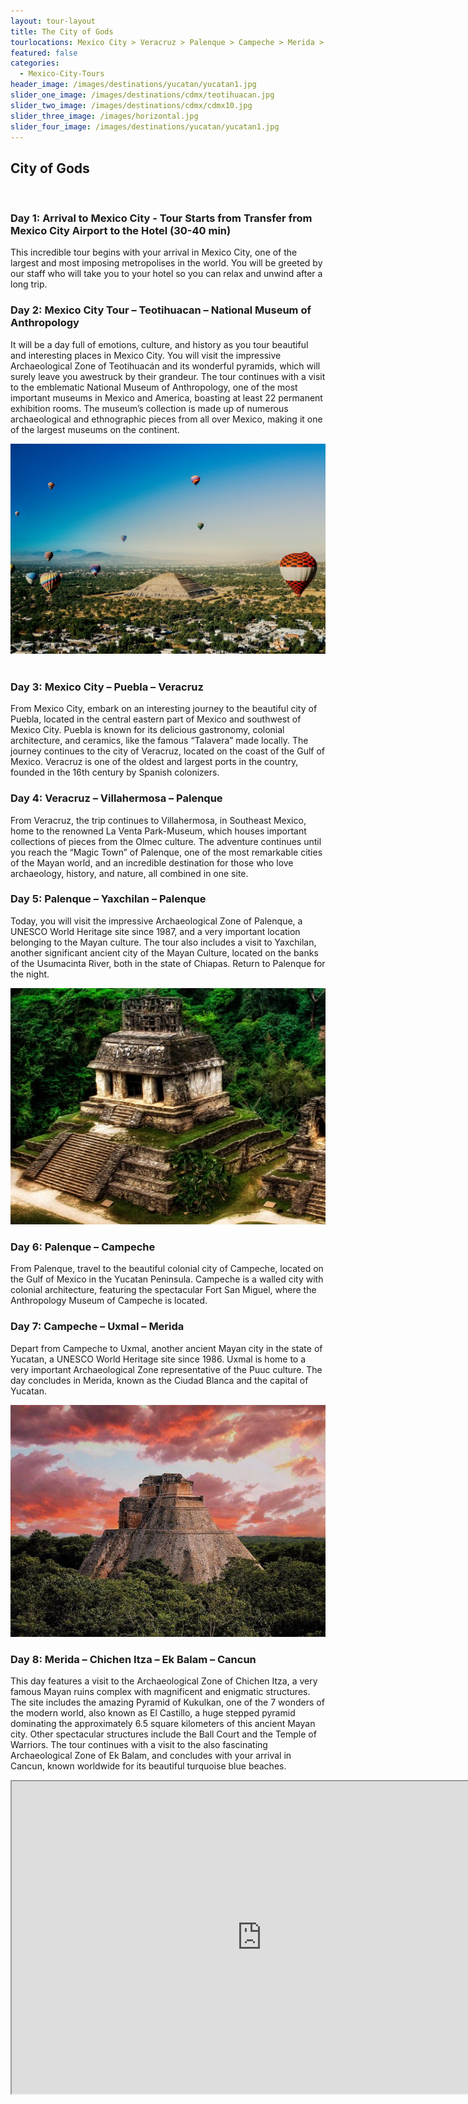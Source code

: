 ```yaml
---
layout: tour-layout
title: The City of Gods
tourlocations: Mexico City > Veracruz > Palenque > Campeche > Merida > Cancun
featured: false
categories:
  - Mexico-City-Tours
header_image: /images/destinations/yucatan/yucatan1.jpg
slider_one_image: /images/destinations/cdmx/teotihuacan.jpg
slider_two_image: /images/destinations/cdmx/cdmx10.jpg
slider_three_image: /images/horizontal.jpg
slider_four_image: /images/destinations/yucatan/yucatan1.jpg
---
```

## City of Gods

&nbsp;

### Day 1: Arrival to Mexico City - Tour Starts from Transfer from Mexico City Airport to the Hotel (30-40 min)

This incredible tour begins with your arrival in Mexico City, one of the largest and most imposing metropolises in the world. You will be greeted by our staff who will take you to your hotel so you can relax and unwind after a long trip.

### Day 2: Mexico City Tour – Teotihuacan – National Museum of Anthropology

It will be a day full of emotions, culture, and history as you tour beautiful and interesting places in Mexico City. You will visit the impressive Archaeological Zone of Teotihuacán and its wonderful pyramids, which will surely leave you awestruck by their grandeur. The tour continues with a visit to the emblematic National Museum of Anthropology, one of the most important museums in Mexico and America, boasting at least 22 permanent exhibition rooms. The museum’s collection is made up of numerous archaeological and ethnographic pieces from all over Mexico, making it one of the largest museums on the continent.

![](/images/destinations/cdmx/teotihuacan.jpg)&nbsp;

### Day 3: Mexico City – Puebla – Veracruz

From Mexico City, embark on an interesting journey to the beautiful city of Puebla, located in the central eastern part of Mexico and southwest of Mexico City. Puebla is known for its delicious gastronomy, colonial architecture, and ceramics, like the famous “Talavera” made locally. The journey continues to the city of Veracruz, located on the coast of the Gulf of Mexico. Veracruz is one of the oldest and largest ports in the country, founded in the 16th century by Spanish colonizers.

### Day 4: Veracruz – Villahermosa – Palenque

From Veracruz, the trip continues to Villahermosa, in Southeast Mexico, home to the renowned La Venta Park-Museum, which houses important collections of pieces from the Olmec culture. The adventure continues until you reach the “Magic Town” of Palenque, one of the most remarkable cities of the Mayan world, and an incredible destination for those who love archaeology, history, and nature, all combined in one site.

### Day 5: Palenque – Yaxchilan – Palenque

Today, you will visit the impressive Archaeological Zone of Palenque, a UNESCO World Heritage site since 1987, and a very important location belonging to the Mayan culture. The tour also includes a visit to Yaxchilan, another significant ancient city of the Mayan Culture, located on the banks of the Usumacinta River, both in the state of Chiapas. Return to Palenque for the night.

![](/images/destinations/palenque/palenque8.jpg)

### Day 6: Palenque – Campeche

From Palenque, travel to the beautiful colonial city of Campeche, located on the Gulf of Mexico in the Yucatan Peninsula. Campeche is a walled city with colonial architecture, featuring the spectacular Fort San Miguel, where the Anthropology Museum of Campeche is located.

### Day 7: Campeche – Uxmal – Merida

Depart from Campeche to Uxmal, another ancient Mayan city in the state of Yucatan, a UNESCO World Heritage site since 1986. Uxmal is home to a very important Archaeological Zone representative of the Puuc culture. The day concludes in Merida, known as the Ciudad Blanca and the capital of Yucatan.

![](/images/destinations/yucatan/yucatan9.jpg)

### Day 8: Merida – Chichen Itza – Ek Balam – Cancun

This day features a visit to the Archaeological Zone of Chichen Itza, a very famous Mayan ruins complex with magnificent and enigmatic structures. The site includes the amazing Pyramid of Kukulkan, one of the 7 wonders of the modern world, also known as El Castillo, a huge stepped pyramid dominating the approximately 6.5 square kilometers of this ancient Mayan city. Other spectacular structures include the Ball Court and the Temple of Warriors. The tour continues with a visit to the also fascinating Archaeological Zone of Ek Balam, and concludes with your arrival in Cancun, known worldwide for its beautiful turquoise blue beaches.

<div class="map-container">

<iframe src="https://www.google.com/maps/d/u/0/embed?mid=1D8tHRZ1awBcvFckbw29dfcGPo-sTnj0&amp;ehbc=2E312F&amp;noprof=1" width="800" height="500"></iframe>

</div>

&nbsp;